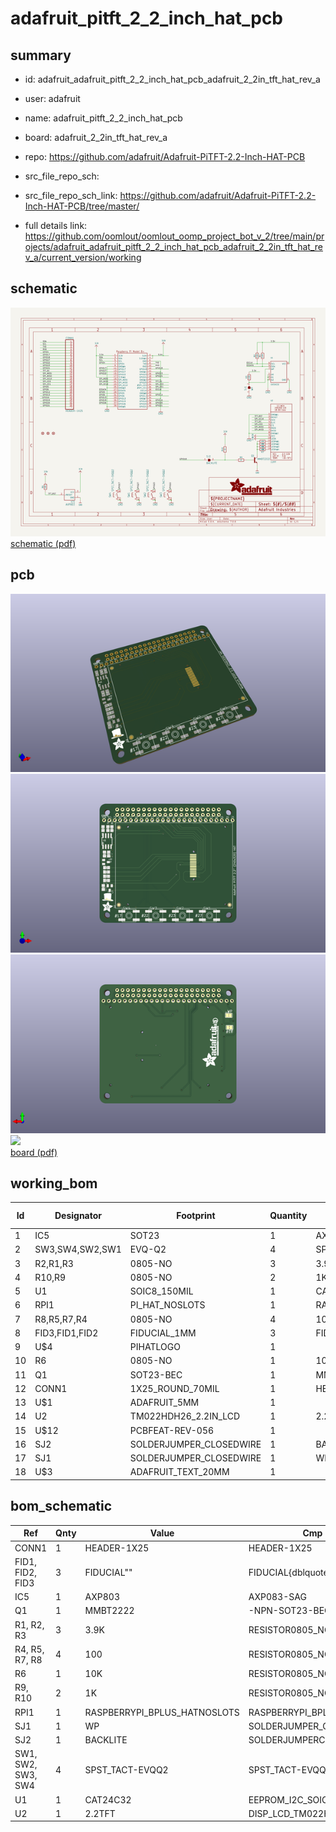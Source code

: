 # adafruit_pitft_2_2_inch_hat_pcb
 
## summary 
* id: adafruit_adafruit_pitft_2_2_inch_hat_pcb_adafruit_2_2in_tft_hat_rev_a
* user: adafruit
* name: adafruit_pitft_2_2_inch_hat_pcb
* board: adafruit_2_2in_tft_hat_rev_a
* repo: https://github.com/adafruit/Adafruit-PiTFT-2.2-Inch-HAT-PCB



* src_file_repo_sch: 
* src_file_repo_sch_link: https://github.com/adafruit/Adafruit-PiTFT-2.2-Inch-HAT-PCB/tree/master/
* full details link: https://github.com/oomlout/oomlout_oomp_project_bot_v_2/tree/main/projects/adafruit_adafruit_pitft_2_2_inch_hat_pcb_adafruit_2_2in_tft_hat_rev_a/current_version/working  

## schematic  
![](working_schematic_600.png)  
[schematic (pdf)](working_schematic.pdf)  

## pcb  
![](working_3d_600.png) 
![](working_3d_front_600.png)  
![](working_3d_back_600.png)  
![](working_600.png)  
[board (pdf)](working.pdf)  

## working_bom
| Id | Designator | Footprint | Quantity | Designation | Supplier and ref |  | None | 
| --- | --- | --- | --- | --- | --- | --- | --- | 
| 1 | IC5 | SOT23 | 1 | AXP803 |  |  | [''] | 
| 2 | SW3,SW4,SW2,SW1 | EVQ-Q2 | 4 | SPST_TACT-EVQQ2 |  |  | [''] | 
| 3 | R2,R1,R3 | 0805-NO | 3 | 3.9K |  |  | [''] | 
| 4 | R10,R9 | 0805-NO | 2 | 1K |  |  | [''] | 
| 5 | U1 | SOIC8_150MIL | 1 | CAT24C32 |  |  | [''] | 
| 6 | RPI1 | PI_HAT_NOSLOTS | 1 | RASPBERRYPI_BPLUS_HATNOSLOTS |  |  | [''] | 
| 7 | R8,R5,R7,R4 | 0805-NO | 4 | 100 |  |  | [''] | 
| 8 | FID3,FID1,FID2 | FIDUCIAL_1MM | 3 | FIDUCIAL" |  |  | [''] | 
| 9 | U$4 | PIHATLOGO | 1 |  |  |  | [''] | 
| 10 | R6 | 0805-NO | 1 | 10K |  |  | [''] | 
| 11 | Q1 | SOT23-BEC | 1 | MMBT2222 |  |  | [''] | 
| 12 | CONN1 | 1X25_ROUND_70MIL | 1 | HEADER-1X25 |  |  | [''] | 
| 13 | U$1 | ADAFRUIT_5MM | 1 |  |  |  | [''] | 
| 14 | U2 | TM022HDH26_2.2IN_LCD | 1 | 2.2TFT |  |  | [''] | 
| 15 | U$12 | PCBFEAT-REV-056 | 1 |  |  |  | [''] | 
| 16 | SJ2 | SOLDERJUMPER_CLOSEDWIRE | 1 | BACKLITE |  |  | [''] | 
| 17 | SJ1 | SOLDERJUMPER_CLOSEDWIRE | 1 | WP |  |  | [''] | 
| 18 | U$3 | ADAFRUIT_TEXT_20MM | 1 |  |  |  | [''] | 


## bom_schematic
| Ref | Qnty | Value | Cmp name | Footprint | Description | Vendor | DNP | 
| --- | --- | --- | --- | --- | --- | --- | --- | 
| CONN1 | 1 | HEADER-1X25 | HEADER-1X25 | working:1X25_ROUND_70MIL |  |  |  | 
| FID1, FID2, FID3 | 3 | FIDUCIAL"" | FIDUCIAL{dblquote}{dblquote} | working:FIDUCIAL_1MM |  |  |  | 
| IC5 | 1 | AXP803 | AXP083-SAG | working:SOT23 |  |  |  | 
| Q1 | 1 | MMBT2222 | -NPN-SOT23-BEC | working:SOT23-BEC |  |  |  | 
| R1, R2, R3 | 3 | 3.9K | RESISTOR0805_NOOUTLINE | working:0805-NO |  |  |  | 
| R4, R5, R7, R8 | 4 | 100 | RESISTOR0805_NOOUTLINE | working:0805-NO |  |  |  | 
| R6 | 1 | 10K | RESISTOR0805_NOOUTLINE | working:0805-NO |  |  |  | 
| R9, R10 | 2 | 1K | RESISTOR0805_NOOUTLINE | working:0805-NO |  |  |  | 
| RPI1 | 1 | RASPBERRYPI_BPLUS_HATNOSLOTS | RASPBERRYPI_BPLUS_HATNOSLOTS | working:PI_HAT_NOSLOTS |  |  |  | 
| SJ1 | 1 | WP | SOLDERJUMPER_CLOSED | working:SOLDERJUMPER_CLOSEDWIRE |  |  |  | 
| SJ2 | 1 | BACKLITE | SOLDERJUMPERCLOSED | working:SOLDERJUMPER_CLOSEDWIRE |  |  |  | 
| SW1, SW2, SW3, SW4 | 4 | SPST_TACT-EVQQ2 | SPST_TACT-EVQQ2 | working:EVQ-Q2 |  |  |  | 
| U1 | 1 | CAT24C32 | EEPROM_I2C_SOIC8_GENERIC | working:SOIC8_150MIL |  |  |  | 
| U2 | 1 | 2.2TFT | DISP_LCD_TM022HDH26 | working:TM022HDH26_2.2IN_LCD |  |  |  | 



